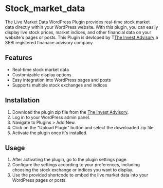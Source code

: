 # Stock_market_data

The Live Market Data WordPress Plugin provides real-time stock market data directly within your WordPress website. With this plugin, you can easily display live stock prices, market indices, and other financial data on your website's pages or posts. This Plugin is devloped by T<a href="https://theinvestadvisory.com/">The Invest Advisory</a> a SEBI registered finanace advisory company. 

## Features

- Real-time stock market data
- Customizable display options
- Easy integration into WordPress pages and posts
- Supports multiple stock exchanges and indices

## Installation

1. Download the plugin zip file from the [The Invest Advisory](https://theinvestadvisory.com/).
2. Log in to your WordPress admin panel.
3. Navigate to Plugins > Add New.
4. Click on the "Upload Plugin" button and select the downloaded zip file.
5. Activate the plugin once it's installed.

## Usage

1. After activating the plugin, go to the plugin settings page.
2. Configure the settings according to your preferences, including choosing the stock exchange or indices you want to display.
3. Use the provided shortcode to embed the live market data into your WordPress pages or posts.
